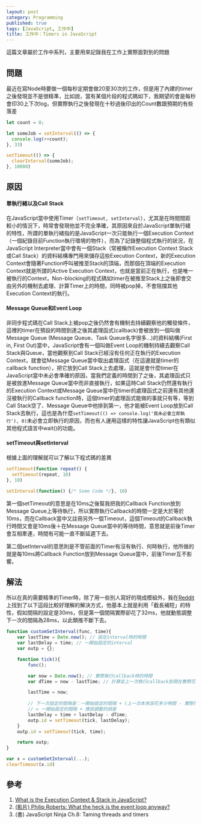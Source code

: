 ```yaml
---
layout: post
category: Programming
published: true
tags: [JavaScript, 工作中]
title: 工作中：Timers in JavaScript
---
```


這篇文章屬於工作中系列，主要用來記錄我在工作上實際面對到的問題

## 問題

最近在寫Node時要做一個每秒定期會做20至30次的工作，但是用了內建的timer之後發現並不是很精準，比如說，當有某個片段的程式碼如下，我期望的會是每秒會印30上下次log，但實際執行之後發現在十秒過後印出的Count數跟預期的有些落差

```javascript
let count = 0;

let someJob = setInterval(() => {
  console.log(++count);
}, 33)

setTimeout(() => {
  clearInterval(someJob);
}, 10000)
```

## 原因

#### 單執行緒以及Call Stack

在JavaScript當中使用Timer（`setTimeout, setInterval`），尤其是在時間間距較小的情況下，時常會發現他並不完全準確，其原因來自於JavaScript單執行緒的特性，所謂的單執行緒指的是JavaScript一次只能執行一個Execution Context（一個紀錄目前Function執行環境的物件），而為了記錄整個程式執行的狀況，在JavaScript Interpreter當中會有一個Stack（常被稱作Execution Context Stack或Call Stack）的資料結構專門用來儲存這些Execution Context，新的Execution Context會隨著Function呼叫被推至Stack的頂端，而那個在頂端的Execution Context就是所謂的Active Execution Context，也就是當前正在執行，也是唯一被執行的Context，Non-blocking的程式碼如timer在被推至Stack上之後即會交由另外的機制去處理、計算Timer上的時間，同時被pop掉，不會阻擋其他Execution Context的執行。

#### Message Queue和Event Loop

非同步程式碼在Call Stack上被pop之後仍然會有機制去持續觀察他的觸發條件，這裡的timer在預設的時間到達之後其處理函式(callback)會被放到一個叫做Message Queue (Message Queue、Task Queue名字很多...)的資料結構(First in, First Out)當中，JavaScript會有一個叫做Event Loop的機制持續去觀察Call Stack與Queue，當他觀察到Call Stack已經沒有任何正在執行的Execution Context，就會從Message Queue當中取出處理函式（在這邊就是timer的callback function），把它放到Call Stack上去處理，這就是會什麼timer在JavaScript當中未必會準確的原因，當我們定義的時間到了之後，其處理函式只是被放進Message Queue當中而非直接執行，如果這時Call Stack仍然還有執行的Execution Context或Message Queue當中在timer的處理函式之前還有其他還沒被執行的Callback function時，這個timer的處理函式能做的事就只有等，等到Call Stack空了、Message Queue中他排到第一，他才能被Event Loop放到Call Stack去執行，這也是為什麼`setTimeout(() => console.log('我未必會立即執行'), 0)`未必會立即執行的原因，而也有人運用這樣的特性讓JavaScript也有類似其他程式語言中wait()的功能。

#### setTimeout與setInterval

根據上面的理解就可以了解以下程式碼的差異

```javascript
setTimeout(function repeat() {
  setTimeout(repeat, 10)
}, 10)

setInterval(function() {/* Some Code */}, 10)
```

第一個setTimeout的意思是在10ms之後幫我把我的Callback Function放到Message Queue上等待執行，所以實際執行Callback的時間一定是大於等於10ms，而在Callback當中又註冊另外一個Timeout，這個Timeout的Callback執行時間又會是10ms後＋在Message Queue當中的等待時間，意思就是前後Timer會互相牽連，時間有可能一直不斷延遲下去。

第二個setInterval的意思則是不管前面的Timer有沒有執行、何時執行，他所做的就是每10ms將Callback Function放到Message Queue當中，前後Timer互不影響。

## 解法

所以在真的需要精準的Timer時，除了用一些別人寫好的現成模組外，我在[Reddit](https://www.reddit.com/r/learnjavascript/comments/3aqtzf/issue_with_setinterval_function_losing_accuracy/)上找到了以下這段比較好理解的解決方式，他基本上就是利用「截長補短」的特性，假如間隔的設定是30ms，但是第一個間隔實際卻花了32ms，他就動態調整下一次的間隔為28ms，以此類推不斷下去。

```javascript
function customSetInterval(func, time){
    var lastTime = Date.now(); // 設定interval時的時間
    var lastDelay = time; // 一開始設定的interval
    var outp = {};

    function tick(){
        func();

        var now = Date.now(); // 實際執行callback時的時間
        var dTime = now - lastTime; // 計算從上一次執行callback到現在實際花了多少時間

        lastTime = now;
      	
        // 下一次設定的間隔是：一開始設定的間隔 + (上一次本來該花多少時間 - 實際花了多少時間)
      	// = 一開始設定的間隔 + 應該調整的誤差
        lastDelay = time + lastDelay - dTime;
        outp.id = setTimeout(tick, lastDelay);
    }
    outp.id = setTimeout(tick, time);

    return outp;
}

var x = customSetInterval(...); 
clearTimeout(x.id)
```



## 參考

1. [What is the Execution Context & Stack in JavaScript?](http://davidshariff.com/blog/what-is-the-execution-context-in-javascript/)
2. [(影片) Philip Roberts: What the heck is the event loop anyway?](https://www.youtube.com/watch?v=8aGhZQkoFbQ)
3. (書) JavaScript Ninja Ch.8: Taming threads and timers